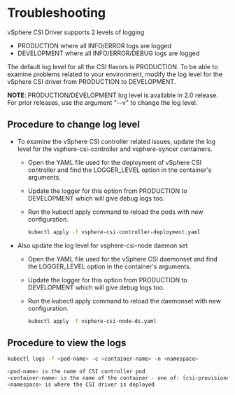 # Troubleshooting

vSphere CSI Driver supports 2 levels of logging

- PRODUCTION where all INFO/ERROR logs are logged
- DEVELOPMENT where all INFO/ERROR/DEBUG logs are logged

The default log level for all the CSI flavors is PRODUCTION. To be able to examine problems related to your environment, modify the log level for the vSphere CSI driver from PRODUCTION to DEVELOPMENT.

**NOTE**: PRODUCTION/DEVELOPMENT log level is available in 2.0 release. For prior releases, use the argument "--v" to change the log level.

## Procedure to change log level

- To examine the vSphere CSI controller related issues, update the log level for the vsphere-csi-controller and vsphere-syncer containers.
  - Open the YAML file used for the deployment of vSphere CSI controller and find the LOGGER_LEVEL option in the container's arguments.
  - Update the logger for this option from PRODUCTION to DEVELOPMENT which will give debug logs too.
  - Run the kubectl apply command to reload the pods with new configuration.

    ``` sh
    kubectl apply -f vsphere-csi-controller-deployment.yaml
    ```

- Also update the log level for vsphere-csi-node daemon set
  - Open the YAML file used for the vSphere CSI daemonset and find the LOGGER_LEVEL option in the container's arguments.
  - Update the logger for this option from PRODUCTION to DEVELOPMENT which will give debug logs too.
  - Run the kubectl apply command to reload the daemonset with new configuration.

    ``` sh
    kubectl apply -f vsphere-csi-node-ds.yaml
    ```

## Procedure to view the logs

``` sh
kubectl logs -f <pod-name> -c <container-name> -n <namespace>

<pod-name> is the name of CSI controller pod
<container-name> is the name of the container - one of: [csi-provisioner csi-attacher csi-resizer vsphere-csi-controller liveness-probe vsphere-syncer]
<namespace> is where the CSI driver is deployed
```
